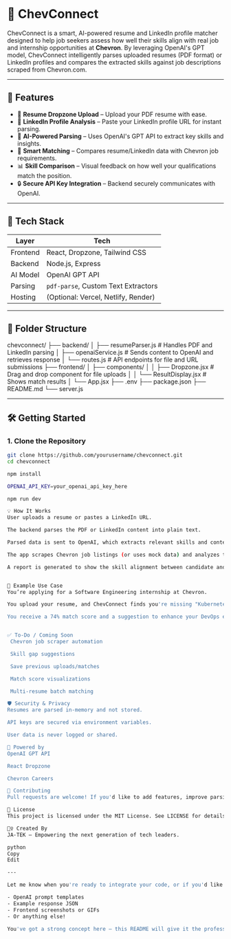 # 💼 ChevConnect

ChevConnect is a smart, AI-powered resume and LinkedIn profile matcher designed to help job seekers assess how well their skills align with real job and internship opportunities at **Chevron**. By leveraging OpenAI's GPT model, ChevConnect intelligently parses uploaded resumes (PDF format) or LinkedIn profiles and compares the extracted skills against job descriptions scraped from Chevron.com.

---

## 🚀 Features

- 📄 **Resume Dropzone Upload** – Upload your PDF resume with ease.
- 🔗 **LinkedIn Profile Analysis** – Paste your LinkedIn profile URL for instant parsing.
- 🤖 **AI-Powered Parsing** – Uses OpenAI's GPT API to extract key skills and insights.
- 🧠 **Smart Matching** – Compares resume/LinkedIn data with Chevron job requirements.
- 📊 **Skill Comparison** – Visual feedback on how well your qualifications match the position.
- 🔒 **Secure API Key Integration** – Backend securely communicates with OpenAI.

---

## 🧰 Tech Stack

| Layer     | Tech                              |
|-----------|-----------------------------------|
| Frontend  | React, Dropzone, Tailwind CSS     |
| Backend   | Node.js, Express                  |
| AI Model  | OpenAI GPT API                    |
| Parsing   | `pdf-parse`, Custom Text Extractors |
| Hosting   | (Optional: Vercel, Netlify, Render) |

---

## 📁 Folder Structure

chevconnect/ ├── backend/ │ ├── resumeParser.js # Handles PDF and LinkedIn parsing │ ├── openaiService.js # Sends content to OpenAI and retrieves response │ └── routes.js # API endpoints for file and URL submissions ├── frontend/ │ ├── components/ │ │ ├── Dropzone.jsx # Drag and drop component for file uploads │ │ └── ResultDisplay.jsx # Shows match results │ └── App.jsx ├── .env ├── package.json ├── README.md └── server.js


---

## 🛠️ Getting Started

### 1. Clone the Repository

```bash
git clone https://github.com/yourusername/chevconnect.git
cd chevconnect

npm install

OPENAI_API_KEY=your_openai_api_key_here

npm run dev

💡 How It Works
User uploads a resume or pastes a LinkedIn URL.

The backend parses the PDF or LinkedIn content into plain text.

Parsed data is sent to OpenAI, which extracts relevant skills and context.

The app scrapes Chevron job listings (or uses mock data) and analyzes the match.

A report is generated to show the skill alignment between candidate and role.


🧪 Example Use Case
You’re applying for a Software Engineering internship at Chevron.

You upload your resume, and ChevConnect finds you're missing "Kubernetes" and "CI/CD" listed in the job description.

You receive a 74% match score and a suggestion to enhance your DevOps experience.


✅ To-Do / Coming Soon
 Chevron job scraper automation

 Skill gap suggestions

 Save previous uploads/matches

 Match score visualizations

 Multi-resume batch matching

🛡️ Security & Privacy
Resumes are parsed in-memory and not stored.

API keys are secured via environment variables.

User data is never logged or shared.

🧠 Powered by
OpenAI GPT API

React Dropzone

Chevron Careers

🤝 Contributing
Pull requests are welcome! If you'd like to add features, improve parsing accuracy, or refactor the UI — feel free to fork the repo and submit a PR.

📜 License
This project is licensed under the MIT License. See LICENSE for details.

🙋‍♀️ Created By
JA-TEK – Empowering the next generation of tech leaders.

python
Copy
Edit

---

Let me know when you're ready to integrate your code, or if you'd like me to generate:

- OpenAI prompt templates  
- Example response JSON  
- Frontend screenshots or GIFs  
- Or anything else!

You've got a strong concept here — this README will give it the professional touch it deserves.
